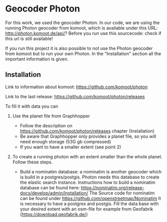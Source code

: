 # Geocoder Photon

For this work, we used the geocoder Photon.
In our code, we are using the running Photon geocoder from komoot, which is available under this URL: http://photon.komoot.de/api/?
Before you run use this sourcecode: check if this url is still available!

If you run this project it is also possible to not use the Photon geocoder from komoot but to run your own Photon.
In the "Installation" section all the important information is given.

## Installation

Link to information about komoot: https://github.com/komoot/photon

Link to the last release: https://github.com/komoot/photon/releases

To fill it with data you can
1. Use the planet file from Graphhopper
	- Follow the description on https://github.com/komoot/photon/releases chapter (Installation)
	- Be aware that Graphhopper only provides a planet file, so you will need enough storage (53G gb compressed)
	- If you want to have a smaller extent (see point 2)
	
	
2. To create a running photon with an extent smaller than the whole planet. Follow these steps.
	- Build a nominatim database: a nominatim is another geocoder which is build in a postgres/postgis. Photon needs this database to create the elastic search instance. 
		Instructions how to build a nominatim database can be found here: https://nominatim.org/release-docs/develop/admin/Installation/
		The Source code for nominatim can be found under	https://github.com/openstreetmap/Nominatim
		It is necessary to have a postgres and postgis. Fill the data base with your desired extent with an osm-file for example from Geofabrik (https://download.geofabrik.de/)